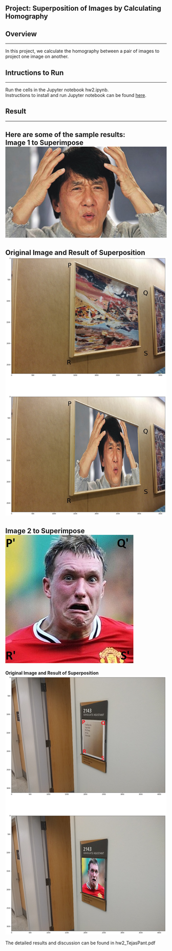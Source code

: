 ## Project: Superposition of Images by Calculating Homography

## Overview
---
In this project, we calculate the homography between a pair of images to project one image on another.

[//]: # (Image References)

[image1]: ./write_up_images/1a_1.jpg "Image 1"
[image2]: ./write_up_images/1c_3.jpg "Image 2"
[image3]: ./write_up_images/Jackie.jpg "Image 3"
[image4]: ./write_up_images/jones.jpg "Image 4"

## Intructions to Run
---
Run the cells in the Jupyter notebook hw2.ipynb. <br> 
Instructions to install and run Jupyter notebook can be found [here](https://jupyter.org/install). 

## Result
---
Here are some of the sample results:<br>
**Image 1 to Superimpose**
![alt text][image3]
---
**Original Image and Result of Superposition**
![alt text][image1]<br>
---
**Image 2 to Superimpose**
![alt text][image4] <br>
---
**Original Image and Result of Superposition**
![alt text][image2]

The detailed results and discussion can be found in hw2_TejasPant.pdf 
